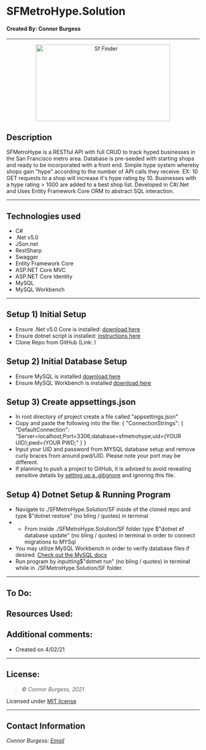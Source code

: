# SFMetroHype.Solution
#### Created By: Connor Burgess 
* * *
<p align="center"><img src="" alt="Sf Finder"
	title="SF Finder" width="350" height="200"></p>

## Description  
SFMetroHype is a RESTful API with full CRUD to track hyped businesses in the San Francisco metro area. Database is pre-seeded with starting shops and ready to be incorporated with a front end. Simple hype system whereby shops gain "hype" according to the number of API calls they receive. EX: 10 GET requests to a shop will increase it's hype rating by 10. Businesses with a hype rating > 1000 are added to a best shop list. Developed in C#/.Net and Uses Entity Framework Core ORM to abstract SQL interaction. 
* * *

## Technologies used
* C#
* .Net v5.0
* JSon.net
* RestSharp
* Swagger
* Entity Framework Core
* ASP.NET Core MVC
* ASP.NET Core Identity
* MySQL
* MySQL Workbench

* * *
## Setup 1) Initial Setup
* Ensure .Net v5.0 Core is installed: [download here](https://dotnet.microsoft.com/download/dotnet/5.0)
* Ensure dotnet script is installed: [instructions here](https://github.com/filipw/dotnet-script)
* Clone Repo from GitHub (Link: )

## Setup 2) Initial Database Setup
* Ensure MySQL is installed [download here](https://www.mysql.com/)
* Ensure MySQL Workbench is installed [download here](https://www.mysql.com/products/workbench/)

## Setup 3) Create appsettings.json
* In root directory of project create a file called "appsettings.json"
* Copy and paste the following into the file:
{
  "ConnectionStrings": {
    "DefaultConnection": "Server=localhost;Port=3306;database=sfmetrohype;uid={YOUR UID};pwd={YOUR PWD;"
  }
}
* Input your UID and password from MYSQL database setup and remove curly braces from around pwd/UID. Please note your port may be different.
* If planning to push a project to GitHub, it is advised to avoid revealing sensitive details by [setting up a .gitignore](https://docs.github.com/en/github/using-git/ignoring-files) and ignoring this file.

## Setup 4) Dotnet Setup & Running Program
* Navigate to ./SFMetroHype.Solution/SF inside of the cloned repo and type $"dotnet restore" (no bling / quotes) in terminal
* * From inside ./SFMetroHype.Solution/SF folder type $"dotnet ef database update" (no bling / quotes) in terminal in order to connect migrations to MYSql
* You may utilize MySQL Workbench in order to verify database files if desired. [Check out the MySQL docs](https://dev.mysql.com/doc/workbench/en/wb-sql-editor-navigator.html)
* Run program by inputting$"dotnet run" (no bling / quotes) in terminal while in ./SFMetroHype.Solution/SF folder.

* * *

## To Do:

## Resources Used:


## Additional comments:
* Created on 4/02/21  
* * *

## License:
> *&copy; Connor Burgess, 2021*

Licensed under [MIT license](https://mit-license.org/)

* * *

## Contact Information
_Connor Burgess: [Email](connorburgesscodes@gmail.com)_